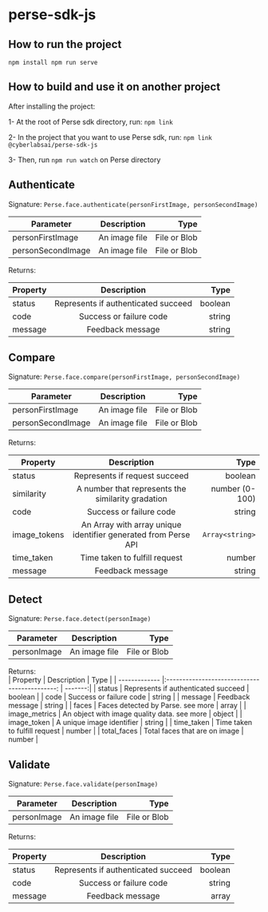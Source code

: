 # perse-sdk-js

## How to run the project
``
npm install
npm run serve
``

## How to build and use it on another project
After installing the project:

1- At the root of Perse sdk directory, run: `npm link`

2- In the project that you want to use Perse sdk, run: `npm link @cyberlabsai/perse-sdk-js`

3- Then, run `npm run watch` on Perse directory

## Authenticate

Signature: `Perse.face.authenticate(personFirstImage, personSecondImage)`

| Parameter             | Description     | Type |
| --------------        |:---------------:| ----:|
| personFirstImage      | An image file   | File or Blob |
| personSecondImage     | An image file   | File or Blob |

Returns:
<br>

| Property      | Description                         | Type    |
| ------------- |:-----------------------------------:| -------:|
| status        | Represents if authenticated succeed | boolean |
| code          | Success or failure code             | string  |
| message       | Feedback message                    | string  |


## Compare

Signature: `Perse.face.compare(personFirstImage, personSecondImage)`

| Parameter             | Description     | Type |
| --------------        |:---------------:| ----:|
| personFirstImage      | An image file   | File or Blob |
| personSecondImage     | An image file   | File or Blob |

Returns:
<br>

| Property      | Description                                                    | Type             |
| ------------- |:--------------------------------------------------------------:| ----------------:|
| status        | Represents if request succeed                                  | boolean          |
| similarity    | A number that represents the similarity gradation              | number (0-100)   |
| code          | Success or failure code                                        | string           |
| image_tokens  | An Array with array unique identifier generated from Perse API | `Array<string>`  |
| time_taken    | Time taken to fulfill request                                  | number           |
| message       | Feedback message                                               | string           |

## Detect

Signature: `Perse.face.detect(personImage)`

| Parameter             | Description     | Type |
| --------------        |:---------------:| ----:|
| personImage           | An image file   | File or Blob |

Returns:
<br>
| Property      | Description                                   | Type    |
| ------------- |:--------------------------------------------: | -------:|
| status        | Represents if authenticated succeed           | boolean |
| code          | Success or failure code                       | string  |
| message       | Feedback message                              | string  |
| faces         | Faces detected by Parse. see more             | array   |
| image_metrics | An object with image quality data. see more   | object  |
| image_token   | A unique image identifier                     | string  |
| time_taken    | Time taken to fulfill request                 | number  |
| total_faces   | Total faces that are on image                 | number  |

## Validate

Signature: `Perse.face.validate(personImage)`

| Parameter             | Description     | Type |
| --------------        |:---------------:| ----:|
| personImage           | An image file   | File or Blob |

Returns:
<br>

| Property      | Description                                   | Type    |
| ------------- |:--------------------------------------------: | -------:|
| status        | Represents if authenticated succeed           | boolean |
| code          | Success or failure code                       | string  |
| message       | Feedback message                              | array   |
